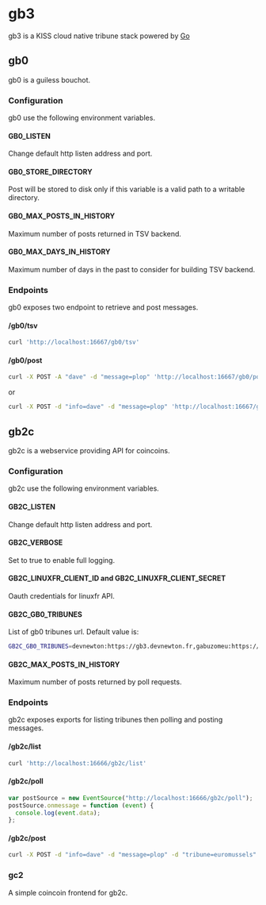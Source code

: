 # gb3

gb3 is a KISS cloud native tribune stack powered by [Go](https://golang.org/)

## gb0

gb0 is a guiless bouchot.

### Configuration

gb0 use the following environment variables.

#### GB0_LISTEN

Change default http listen address and port.

#### GB0_STORE_DIRECTORY

Post will be stored to disk only if this variable is a valid path to a writable directory.

#### GB0_MAX_POSTS_IN_HISTORY

Maximum number of posts returned in TSV backend.

#### GB0_MAX_DAYS_IN_HISTORY

Maximum number of days in the past to consider for building TSV backend.

### Endpoints

gb0 exposes two endpoint to retrieve and post messages.

#### /gb0/tsv

```bash
curl 'http://localhost:16667/gb0/tsv'
```

#### /gb0/post

```bash
curl -X POST -A "dave" -d "message=plop" 'http://localhost:16667/gb0/post'
```

or

```bash
curl -X POST -d "info=dave" -d "message=plop" 'http://localhost:16667/gb0/post'
```

## gb2c

gb2c is a webservice providing API for coincoins.

### Configuration

gb2c use the following environment variables.

#### GB2C_LISTEN

Change default http listen address and port. 

#### GB2C_VERBOSE

Set to true to enable full logging.

#### GB2C_LINUXFR_CLIENT_ID and GB2C_LINUXFR_CLIENT_SECRET

Oauth credentials for linuxfr API.

#### GB2C_GB0_TRIBUNES

List of gb0 tribunes url. Default value is:

```bash
GB2C_GB0_TRIBUNES=devnewton:https://gb3.devnewton.fr,gabuzomeu:https://gb3.plop.cc
```

#### GB2C_MAX_POSTS_IN_HISTORY

Maximum number of posts returned by poll requests.

### Endpoints

gb2c exposes exports for listing tribunes then polling and posting messages.

#### /gb2c/list

```bash
curl 'http://localhost:16666/gb2c/list'
```

#### /gb2c/poll

```javascript
var postSource = new EventSource("http://localhost:16666/gb2c/poll");
postSource.onmessage = function (event) {
  console.log(event.data);
};
```

#### /gb2c/post

```bash
curl -X POST -d "info=dave" -d "message=plop" -d "tribune=euromussels" 'http://localhost:16666/gb2c/post'
```

### gc2

A simple coincoin frontend for gb2c.
